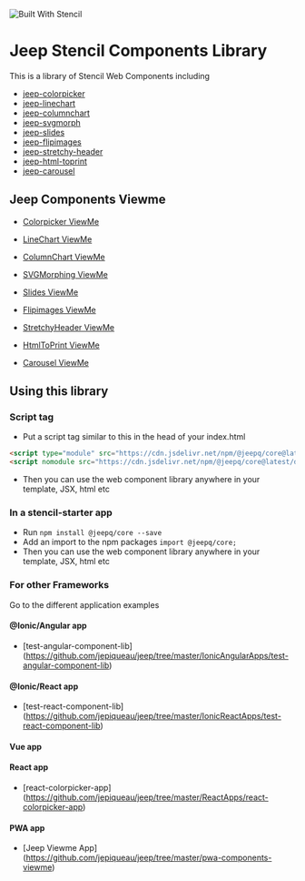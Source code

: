 ![Built With Stencil](https://img.shields.io/badge/-Built%20With%20Stencil-16161d.svg?logo=data%3Aimage%2Fsvg%2Bxml%3Bbase64%2CPD94bWwgdmVyc2lvbj0iMS4wIiBlbmNvZGluZz0idXRmLTgiPz4KPCEtLSBHZW5lcmF0b3I6IEFkb2JlIElsbHVzdHJhdG9yIDE5LjIuMSwgU1ZHIEV4cG9ydCBQbHVnLUluIC4gU1ZHIFZlcnNpb246IDYuMDAgQnVpbGQgMCkgIC0tPgo8c3ZnIHZlcnNpb249IjEuMSIgaWQ9IkxheWVyXzEiIHhtbG5zPSJodHRwOi8vd3d3LnczLm9yZy8yMDAwL3N2ZyIgeG1sbnM6eGxpbms9Imh0dHA6Ly93d3cudzMub3JnLzE5OTkveGxpbmsiIHg9IjBweCIgeT0iMHB4IgoJIHZpZXdCb3g9IjAgMCA1MTIgNTEyIiBzdHlsZT0iZW5hYmxlLWJhY2tncm91bmQ6bmV3IDAgMCA1MTIgNTEyOyIgeG1sOnNwYWNlPSJwcmVzZXJ2ZSI%2BCjxzdHlsZSB0eXBlPSJ0ZXh0L2NzcyI%2BCgkuc3Qwe2ZpbGw6I0ZGRkZGRjt9Cjwvc3R5bGU%2BCjxwYXRoIGNsYXNzPSJzdDAiIGQ9Ik00MjQuNywzNzMuOWMwLDM3LjYtNTUuMSw2OC42LTkyLjcsNjguNkgxODAuNGMtMzcuOSwwLTkyLjctMzAuNy05Mi43LTY4LjZ2LTMuNmgzMzYuOVYzNzMuOXoiLz4KPHBhdGggY2xhc3M9InN0MCIgZD0iTTQyNC43LDI5Mi4xSDE4MC40Yy0zNy42LDAtOTIuNy0zMS05Mi43LTY4LjZ2LTMuNkgzMzJjMzcuNiwwLDkyLjcsMzEsOTIuNyw2OC42VjI5Mi4xeiIvPgo8cGF0aCBjbGFzcz0ic3QwIiBkPSJNNDI0LjcsMTQxLjdIODcuN3YtMy42YzAtMzcuNiw1NC44LTY4LjYsOTIuNy02OC42SDMzMmMzNy45LDAsOTIuNywzMC43LDkyLjcsNjguNlYxNDEuN3oiLz4KPC9zdmc%2BCg%3D%3D&colorA=16161d&style=flat-square)

# Jeep Stencil Components Library

This is a library of Stencil Web Components including
 - [jeep-colorpicker    ](https://github.com/jepiqueau/jeep/blob/master/core/src/components/jeep-colorpicker/readme.md)
 - [jeep-linechart      ](https://github.com/jepiqueau/jeep/blob/master/core/src/components/jeep-linechart/readme.md)
 - [jeep-columnchart      ](https://github.com/jepiqueau/jeep/blob/master/core/src/components/jeep-columnchart/readme.md)
 - [jeep-svgmorph       ](https://github.com/jepiqueau/jeep/blob/master/core/src/components/jeep-svgmorph/readme.md)
 - [jeep-slides         ](https://github.com/jepiqueau/jeep/blob/master/core/src/components/jeep-slides/readme.md)
 - [jeep-flipimages     ](https://github.com/jepiqueau/jeep/blob/master/core/src/components/jeep-flipimages/readme.md)
 - [jeep-stretchy-header](https://github.com/jepiqueau/jeep/blob/master/core/src/components/jeep-stretchy-header/readme.md)
 - [jeep-html-toprint](https://github.com/jepiqueau/jeep/blob/master/core/src/components/jeep-html-toprint/readme.md)
 - [jeep-carousel](https://github.com/jepiqueau/jeep/blob/master/core/src/components/jeep-carousel/readme.md)


## Jeep Components Viewme

 - [Colorpicker ViewMe](https://jeep-viewme-app.firebaseapp.com/colorpicker)

 - [LineChart ViewMe](https://jeep-viewme-app.firebaseapp.com/linechart)

 - [ColumnChart ViewMe](https://jeep-viewme-app.firebaseapp.com/columnchart)

 - [SVGMorphing ViewMe](https://jeep-viewme-app.firebaseapp.com/svgmorph)

 - [Slides ViewMe](https://jeep-viewme-app.firebaseapp.com/slides)

 - [Flipimages ViewMe](https://jeep-viewme-app.firebaseapp.com/flipimages)

 - [StretchyHeader ViewMe](https://jeep-viewme-app.firebaseapp.com/stretchyheader)

 - [HtmlToPrint ViewMe](https://jeep-viewme-app.firebaseapp.com/htmltoprint)

 - [Carousel ViewMe](https://jeep-viewme-app.firebaseapp.com/carousel)

## Using this library

### Script tag

- Put a script tag similar to this in the head of your index.html

```html
<script type="module" src="https://cdn.jsdelivr.net/npm/@jeepq/core@latest/dist/jeep/jeep.esm.js"></script>
<script nomodule src="https://cdn.jsdelivr.net/npm/@jeepq/core@latest/dist/jeep/jeep.js"></script>
```


- Then you can use the web component library anywhere in your template, JSX, html etc


### In a stencil-starter app

- Run `npm install @jeepq/core --save`
- Add an import to the npm packages `import @jeepq/core;`
- Then you can use the web component library anywhere in your template, JSX, html etc

### For other Frameworks
Go to the different application examples

#### @Ionic/Angular app
- [test-angular-component-lib] (https://github.com/jepiqueau/jeep/tree/master/IonicAngularApps/test-angular-component-lib)


#### @Ionic/React app

- [test-react-component-lib] (https://github.com/jepiqueau/jeep/tree/master/IonicReactApps/test-react-component-lib)

#### Vue app

#### React app

- [react-colorpicker-app] (https://github.com/jepiqueau/jeep/tree/master/ReactApps/react-colorpicker-app)

#### PWA app

- [Jeep Viewme App] (https://github.com/jepiqueau/jeep/tree/master/pwa-components-viewme)